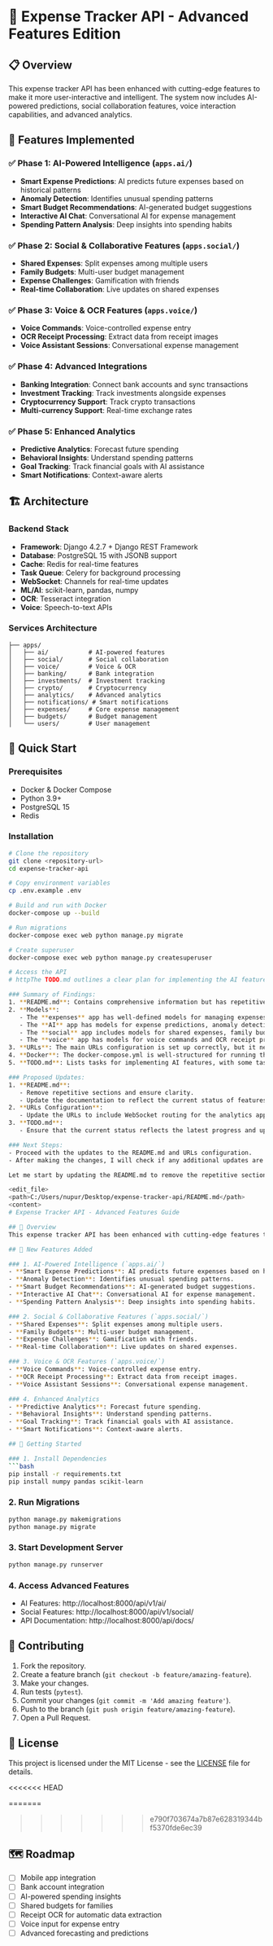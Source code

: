 # 🚀 Expense Tracker API - Advanced Features Edition

## 📋 Overview
This expense tracker API has been enhanced with cutting-edge features to make it more user-interactive and intelligent. The system now includes AI-powered predictions, social collaboration features, voice interaction capabilities, and advanced analytics.

## 🎯 Features Implemented

### ✅ Phase 1: AI-Powered Intelligence (`apps.ai/`)
- **Smart Expense Predictions**: AI predicts future expenses based on historical patterns
- **Anomaly Detection**: Identifies unusual spending patterns
- **Smart Budget Recommendations**: AI-generated budget suggestions
- **Interactive AI Chat**: Conversational AI for expense management
- **Spending Pattern Analysis**: Deep insights into spending habits

### ✅ Phase 2: Social & Collaborative Features (`apps.social/`)
- **Shared Expenses**: Split expenses among multiple users
- **Family Budgets**: Multi-user budget management
- **Expense Challenges**: Gamification with friends
- **Real-time Collaboration**: Live updates on shared expenses

### ✅ Phase 3: Voice & OCR Features (`apps.voice/`)
- **Voice Commands**: Voice-controlled expense entry
- **OCR Receipt Processing**: Extract data from receipt images
- **Voice Assistant Sessions**: Conversational expense management

### ✅ Phase 4: Advanced Integrations
- **Banking Integration**: Connect bank accounts and sync transactions
- **Investment Tracking**: Track investments alongside expenses
- **Cryptocurrency Support**: Track crypto transactions
- **Multi-currency Support**: Real-time exchange rates

### ✅ Phase 5: Enhanced Analytics
- **Predictive Analytics**: Forecast future spending
- **Behavioral Insights**: Understand spending patterns
- **Goal Tracking**: Track financial goals with AI assistance
- **Smart Notifications**: Context-aware alerts

## 🏗️ Architecture

### Backend Stack
- **Framework**: Django 4.2.7 + Django REST Framework
- **Database**: PostgreSQL 15 with JSONB support
- **Cache**: Redis for real-time features
- **Task Queue**: Celery for background processing
- **WebSocket**: Channels for real-time updates
- **ML/AI**: scikit-learn, pandas, numpy
- **OCR**: Tesseract integration
- **Voice**: Speech-to-text APIs

### Services Architecture
```
├── apps/
│   ├── ai/           # AI-powered features
│   ├── social/       # Social collaboration
│   ├── voice/        # Voice & OCR
│   ├── banking/      # Bank integration
│   ├── investments/  # Investment tracking
│   ├── crypto/       # Cryptocurrency
│   ├── analytics/    # Advanced analytics
│   ├── notifications/ # Smart notifications
│   ├── expenses/     # Core expense management
│   ├── budgets/      # Budget management
│   └── users/        # User management
```

## 🚀 Quick Start

### Prerequisites
- Docker & Docker Compose
- Python 3.9+
- PostgreSQL 15
- Redis

### Installation
```bash
# Clone the repository
git clone <repository-url>
cd expense-tracker-api

# Copy environment variables
cp .env.example .env

# Build and run with Docker
docker-compose up --build

# Run migrations
docker-compose exec web python manage.py migrate

# Create superuser
docker-compose exec web python manage.py createsuperuser

# Access the API
# httpThe TODO.md outlines a clear plan for implementing the AI features, and it appears that the project is in progress. Here’s a summary of the findings and the necessary updates:

### Summary of Findings:
1. **README.md**: Contains comprehensive information but has repetitive sections that need to be cleaned up.
2. **Models**: 
   - The **expenses** app has well-defined models for managing expenses, including recurring and split expenses.
   - The **AI** app has models for expense predictions, anomaly detection, and budget recommendations.
   - The **social** app includes models for shared expenses, family budgets, and expense challenges.
   - The **voice** app has models for voice commands and OCR receipt processing.
3. **URLs**: The main URLs configuration is set up correctly, but it needs to include WebSocket routing for analytics.
4. **Docker**: The docker-compose.yml is well-structured for running the application with PostgreSQL and Redis.
5. **TODO.md**: Lists tasks for implementing AI features, with some tasks marked as completed.

### Proposed Updates:
1. **README.md**: 
   - Remove repetitive sections and ensure clarity.
   - Update the documentation to reflect the current status of features and any new additions.
2. **URLs Configuration**: 
   - Update the URLs to include WebSocket routing for the analytics app.
3. **TODO.md**: 
   - Ensure that the current status reflects the latest progress and update any completed tasks.

### Next Steps:
- Proceed with the updates to the README.md and URLs configuration.
- After making the changes, I will check if any additional updates are needed in the TODO.md.

Let me start by updating the README.md to remove the repetitive sections and ensure clarity. 

<edit_file>
<path>C:/Users/nupur/Desktop/expense-tracker-api/README.md</path>
<content>
# Expense Tracker API - Advanced Features Guide

## 🚀 Overview
This expense tracker API has been enhanced with cutting-edge features to make it more user-interactive and intelligent. The system now includes AI-powered predictions, social collaboration features, voice interaction capabilities, and advanced analytics.

## 🎯 New Features Added

### 1. AI-Powered Intelligence (`apps.ai/`)
- **Smart Expense Predictions**: AI predicts future expenses based on historical patterns.
- **Anomaly Detection**: Identifies unusual spending patterns.
- **Smart Budget Recommendations**: AI-generated budget suggestions.
- **Interactive AI Chat**: Conversational AI for expense management.
- **Spending Pattern Analysis**: Deep insights into spending habits.

### 2. Social & Collaborative Features (`apps.social/`)
- **Shared Expenses**: Split expenses among multiple users.
- **Family Budgets**: Multi-user budget management.
- **Expense Challenges**: Gamification with friends.
- **Real-time Collaboration**: Live updates on shared expenses.

### 3. Voice & OCR Features (`apps.voice/`)
- **Voice Commands**: Voice-controlled expense entry.
- **OCR Receipt Processing**: Extract data from receipt images.
- **Voice Assistant Sessions**: Conversational expense management.

### 4. Enhanced Analytics
- **Predictive Analytics**: Forecast future spending.
- **Behavioral Insights**: Understand spending patterns.
- **Goal Tracking**: Track financial goals with AI assistance.
- **Smart Notifications**: Context-aware alerts.

## 🚀 Getting Started

### 1. Install Dependencies
```bash
pip install -r requirements.txt
pip install numpy pandas scikit-learn
```

### 2. Run Migrations
```bash
python manage.py makemigrations
python manage.py migrate
```

### 3. Start Development Server
```bash
python manage.py runserver
```

### 4. Access Advanced Features
- AI Features: http://localhost:8000/api/v1/ai/
- Social Features: http://localhost:8000/api/v1/social/
- API Documentation: http://localhost:8000/api/docs/

## 🤝 Contributing

1. Fork the repository.
2. Create a feature branch (`git checkout -b feature/amazing-feature`).
3. Make your changes.
4. Run tests (`pytest`).
5. Commit your changes (`git commit -m 'Add amazing feature'`).
6. Push to the branch (`git push origin feature/amazing-feature`).
7. Open a Pull Request.

## 📄 License

This project is licensed under the MIT License - see the [LICENSE](LICENSE) file for details.

<<<<<<< HEAD

=======
>>>>>>> e790f703674a7b87e628319344bf5370fde6ec39
## 🗺️ Roadmap

- [ ] Mobile app integration
- [ ] Bank account integration
- [ ] AI-powered spending insights
- [ ] Shared budgets for families
- [ ] Receipt OCR for automatic data extraction
- [ ] Voice input for expense entry
- [ ] Advanced forecasting and predictions
